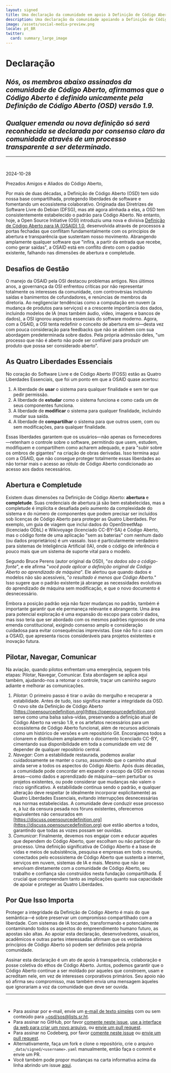 ```yaml
---
layout: signed
title: Uma declaração da comunidade em apoio à Definição de Código Aberto (OSD)
description: Uma declaração da comunidade apoiando a Definição de Código Aberto (OSD) versão 1.9
image: /assets/social-media-preview.png
locale: pt_BR
twitter:
  card: summary_large_image
---
```


# **Declaração**

## *Nós, os membros abaixo assinados da comunidade de Código Aberto, afirmamos que o Código Aberto é definido unicamente pela Definição de Código Aberto (OSD) versão 1.9.*

## *Qualquer emenda ou nova definição só será reconhecida se declarada por consenso claro da comunidade através de um processo transparente a ser determinado.*

---
<br>

2024-10-28

Prezados Amigos e Aliados do Código Aberto,

Por mais de duas décadas, a Definição de Código Aberto (OSD) tem sido nossa base compartilhada, protegendo liberdades de software e fomentando um ecossistema colaborativo. Originada das Diretrizes de Software Livre do Debian (DFSG), mas até agora alinhada a elas, a OSD tem consistentemente estabelecido o padrão para Código Aberto. No entanto, hoje, a Open Source Initiative (OSI) introduziu uma nova e divisiva [Definição de Código Aberto para IA (OSAID) 1.0](https://opensource.org/ai/open-source-ai-definition), desenvolvida através de processos a portas fechadas que conflitam fundamentalmente com os princípios de abertura e transparência que sustentam nosso movimento. Abrangendo amplamente qualquer software que "infira, a partir da entrada que recebe, como gerar saídas", a OSAID está em conflito direto com o padrão existente, falhando nas dimensões de abertura e completude.

## Desafios de Gestão

O manejo da OSAID pela OSI destacou problemas antigos. Nos últimos anos, a governança da OSI enfrentou críticas por não representar totalmente os interesses da comunidade, com controvérsias incluindo saídas e banimentos de cofundadores, e renúncias de membros da diretoria. Ao negligenciar tendências como a computação em nuvem (a mudança de produtos para serviços) e a crescente importância dos dados, incluindo modelos de IA (mas também áudio, vídeo, imagens e bancos de dados), a OSI ignorou aspectos essenciais do software moderno. Agora, com a OSAID, a OSI tenta redefinir o conceito de abertura em si—desta vez com pouca consideração para feedbacks que não se alinhem com sua abordagem predeterminada sobre dados. Pela própria admissão deles, "um processo que não é aberto não pode ser confiável para produzir um produto que possa ser considerado aberto".

## As Quatro Liberdades Essenciais

No coração do Software Livre e de Código Aberto (FOSS) estão as Quatro Liberdades Essenciais, que foi um ponto em que a OSAID quase acertou:

1.	A liberdade de **usar** o sistema para qualquer finalidade e sem ter que pedir permissão.
2.	A liberdade de **estudar** como o sistema funciona e como cada um de seus componentes funciona.
3.	A liberdade de **modificar** o sistema para qualquer finalidade, incluindo mudar sua saída.
4.	A liberdade de **compartilhar** o sistema para que outros usem, com ou sem modificações, para qualquer finalidade.

Essas liberdades garantem que os usuários—não apenas os fornecedores—retenham o controle sobre o software, permitindo que usem, estudem, modifiquem e compartilhem como acharem adequado, e para "subir sobre os ombros de gigantes" na criação de obras derivadas. Isso termina aqui com a OSAID, que não consegue proteger totalmente essas liberdades ao não tornar mais o acesso ao rótulo de Código Aberto condicionado ao acesso aos dados necessários.

## Abertura e Completude

Existem duas dimensões na Definição de Código Aberto: **abertura** e **completude**. Suas credenciais de abertura já são bem estabelecidas, mas a completude é implícita e desafiada pelo aumento da complexidade do sistema e do número de componentes que podem precisar ser incluídos sob licenças de Código Aberto para proteger as Quatro Liberdades. Por exemplo, um guia de viagem que inclui dados do OpenStreetMap (licenciado ODbL) e Wikivoyage (licenciado CC-BY-SA) é Código Aberto, mas o código fonte de uma aplicação "sem as baterias" com nenhum dado (ou dados proprietários) é um vassalo. Isso é particularmente verdadeiro para sistemas de Inteligência Artificial (IA), onde o código de inferência é pouco mais que um sistema de suporte vital para o modelo.

Segundo Bruce Perens (autor original da OSD), "*os dados são o código-fonte*", e ele afirma "*você pode aplicar a definição original de Código Aberto ao aprendizado de máquina*". Ele alertou que quando dados e modelos não são acessíveis, "*o resultado é menos que Código Aberto.*" Isso sugere que o padrão existente já abrange as necessidades evolutivas do aprendizado de máquina sem modificação, e que o novo documento é desnecessário.

Embora a posição padrão seja não fazer mudanças no padrão, também é importante garantir que ele permaneça relevante e abrangente. Uma área para potencial exploração é uma expansão do escopo para cobrir dados, mas isso teria que ser abordado com os mesmos padrões rigorosos de uma emenda constitucional, exigindo consenso amplo e consideração cuidadosa para evitar consequências imprevistas. Esse não foi o caso com a OSAID, que apresenta riscos consideráveis para projetos existentes e inovação futura.

## Pilotar, Navegar, Comunicar

Na aviação, quando pilotos enfrentam uma emergência, seguem três etapas: Pilotar, Navegar, Comunicar. Esta abordagem se aplica aqui também, ajudando-nos a retomar o controle, traçar um caminho seguro adiante e melhorar as comunicações.

1.	*Pilotar*: O primeiro passo é tirar o avião do mergulho e recuperar a estabilidade. Antes de tudo, isso significa manter a integridade da OSD. O novo site da Definição de Código Aberto [https://opensourcedefinition.org](https://opensourcedefinition.org) serve como uma balsa salva-vidas, preservando a definição atual de Código Aberto na versão 1.9, e os artefatos necessários para um ecossistema de Código Aberto funcional, além de recursos adicionais como um histórico de versões e um repositório Git. Encorajamos todos a clonarem e distribuírem amplamente o documento licenciado CC-BY, cimentando sua disponibilidade em toda a comunidade em vez de depender de qualquer repositório central.
2.	*Navegar*: Com a estabilidade restaurada, podemos avaliar cuidadosamente se manter o curso, assumindo que o caminho atual ainda serve a todos os aspectos do Código Aberto. Após duas décadas, a comunidade pode concordar em expandir o escopo da OSD em novas áreas—como dados e aprendizado de máquina—sem perturbar os projetos existentes, ou pode considerar que mudanças não valem o risco significativo. A estabilidade continua sendo o padrão, e qualquer alteração deve respeitar (e idealmente incorporar explicitamente) as Quatro Liberdades Essenciais, evitando interrupções desnecessárias nas normas estabelecidas. A comunidade deve conduzir esse processo e, à luz da censura pesada nos fóruns existentes, oferecemos equivalentes não censurados em [https://discuss.opensourcedefinition.org](https://discuss.opensourcedefinition.org) que estão abertos a todos, garantindo que todas as vozes possam ser ouvidas.
3.	*Comunicar*: Finalmente, devemos nos engajar com e educar aqueles que dependem do Código Aberto, quer escolham ou não participar do processo. Uma definição significativa de Código Aberto é a base de vidas e meios de subsistência, pesquisa e empresas em todo o mundo, conectados pelo ecossistema de Código Aberto que sustenta a internet, serviços em nuvem, sistemas de IA e mais. Mesmo que não se envolvam diretamente com a comunidade de Código Aberto, seu trabalho e confiança são construídos nesta fundação compartilhada. É crucial que compreendam tanto as implicações quanto sua capacidade de apoiar e proteger as Quatro Liberdades.

## Por Que Isso Importa

Proteger a integridade da Definição de Código Aberto é mais do que semântica—é sobre preservar um compromisso compartilhado com a liberdade. Com sistemas de IA tocando, transformando e potencialmente contaminando todos os aspectos do empreendimento humano futuro, as apostas são altas. Ao apoiar esta declaração, desenvolvedores, usuários, acadêmicos e outras partes interessadas afirmam que os verdadeiros princípios de Código Aberto só podem ser definidos pela própria comunidade.

Assinar esta declaração é um ato de apoio à transparência, colaboração e posse coletiva do ethos de Código Aberto. Juntos, podemos garantir que o Código Aberto continue a ser moldado por aqueles que constroem, usam e acreditam nele, em vez de interesses corporativos primários. Seu apoio não só afirma seu compromisso, mas também envia uma mensagem àqueles que ignorariam a voz da comunidade que deve ser ouvida.

---
<br>

- Para assinar por e-mail, envie um [e-mail de texto simples](https://useplaintext.email/) com ou sem conteúdo para [~osd/sos@lists.sr.ht](mailto:~osd/sos@lists.sr.ht).
- Para assinar no GitHub, por favor [comente neste issue](https://github.com/OpenSourceDefinition/SaveOpenSource/issues/1), [use a interface da web para criar um novo arquivo](https://github.com/OpenSourceDefinition/SaveOpenSource/new/master/_data/signed), ou [envie um pull request](https://github.com/OpenSourceDefinition/SaveOpenSource/pulls).
- Para assinar no Codeberg, por favor [comente neste issue](https://codeberg.org/osd/sos/issues/1) ou [envie um pull request](https://codeberg.org/osd/sos/pulls).
- Alternativamente, faça um fork e clone o repositório, crie o arquivo `_data/signed/<username>.yaml` manualmente, então faça o commit e envie um PR.
- Você também pode propor mudanças na carta informativa acima da linha abrindo um issue [aqui](https://codeberg.org/osd/sos/issues).